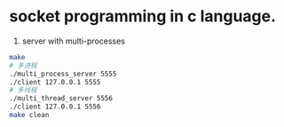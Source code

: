 socket programming in c language.
=======

1. server with multi-processes
```sh
make
# 多进程
./multi_process_server 5555
./client 127.0.0.1 5555
# 多线程
./multi_thread_server 5556
./client 127.0.0.1 5556
make clean
```
